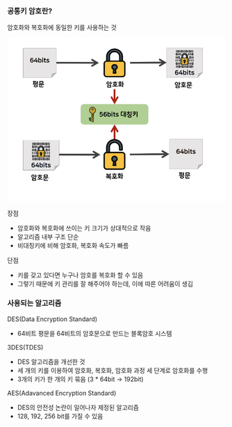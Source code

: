 ### 공통키 암호란?

암호화와 복호화에 동일한 키를 사용하는 것

![대칭키](https://github.com/EastHShin/2022-http-network-study/blob/easthshin/%EC%9D%B4%EC%8A%A4%ED%8A%B8/Screen%20Shot%202022-05-20%20at%201.16.10%20PM.png)

장점

- 암호화와 복호화에 쓰이는 키 크기가 상대적으로 작음
- 알고리즘 내부 구조 단순
- 비대칭키에 비해 암호화, 복호화 속도가 빠름

단점

- 키를 갖고 있다면 누구나 암호를 복호화 할 수 있음
- 그렇기 때문에 키 관리를 잘 해주어야 하는데, 이에 따른 어려움이 생김

### 사용되는 알고리즘

DES(Data Encryption Standard)

- 64비트 평문을 64비트의 암호문으로 만드는 블록암호 시스템

3DES(TDES)

- DES 알고리즘을 개선한 것
- 세 개의 키를 이용하여 암호화, 복호화, 암호화 과정 세 단계로 암호화를 수행
- 3개의 키가 한 개의 키 묶음 (3 * 64bit → 192bit)

AES(Adavanced Encryption Standard)

- DES의 안전성 논란이 일어나자 제정된 알고리즘
- 128, 192, 256 bit를 가질 수 있음
